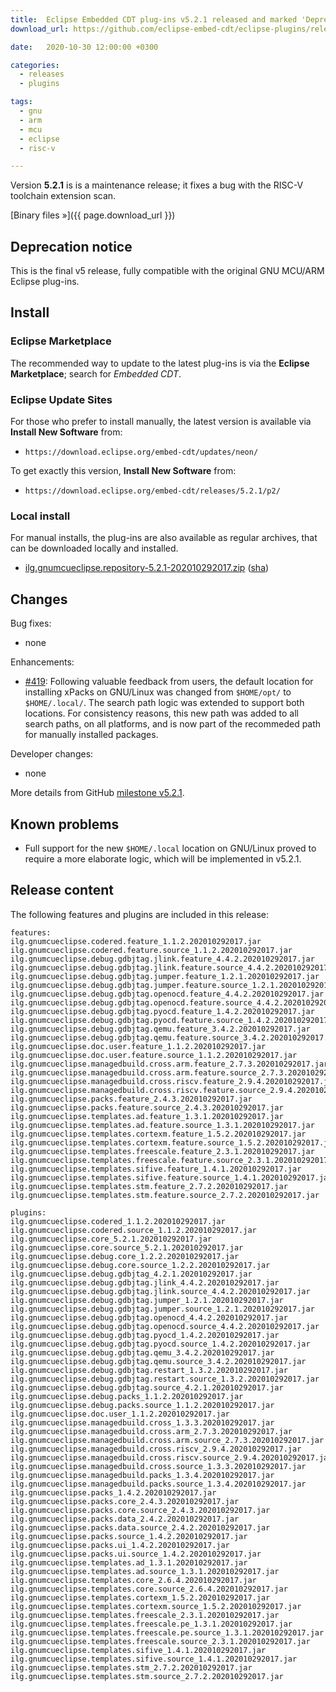 ```yaml
---
title:  Eclipse Embedded CDT plug-ins v5.2.1 released and marked 'Deprecated'
download_url: https://github.com/eclipse-embed-cdt/eclipse-plugins/releases/tag/v5.2.1/

date:   2020-10-30 12:00:00 +0300

categories:
  - releases
  - plugins

tags:
  - gnu
  - arm
  - mcu
  - eclipse
  - risc-v

---
```


Version **5.2.1** is is a maintenance release; it fixes a bug with the
RISC-V toolchain extension scan.

[Binary files »]({{ page.download_url }})

## Deprecation notice

This is the final v5 release, fully compatible with the original
GNU MCU/ARM Eclipse plug-ins.

## Install

### Eclipse Marketplace

The recommended way to update to the latest plug-ins is via the
**Eclipse Marketplace**; search for _Embedded CDT_.

### Eclipse Update Sites

For those who prefer to install manually, the latest version is available
via **Install New Software** from:

- `https://download.eclipse.org/embed-cdt/updates/neon/`

To get exactly this version, **Install New Software** from:

- `https://download.eclipse.org/embed-cdt/releases/5.2.1/p2/`

### Local install

For manual installs, the plug-ins are also available as regular archives,
that can be downloaded locally and installed.

- [ilg.gnumcueclipse.repository-5.2.1-202010292017.zip](https://www.eclipse.org/downloads/download.php?file=/embed-cdt/releases/5.2.1/ilg.gnumcueclipse.repository-5.2.1-202010292017.zip)
([sha](https://www.eclipse.org/downloads/download.php?file=/embed-cdt/releases/5.2.1/ilg.gnumcueclipse.repository-5.2.1-202010292017.zip.sha))

## Changes

Bug fixes:

- none

Enhancements:

- [#419](https://github.com/eclipse-embed-cdt/eclipse-plugins/issues/419):
Following valuable feedback from users, the default location for installing
xPacks on GNU/Linux was changed from `$HOME/opt/` to `$HOME/.local/`. The
search path logic was extended to support both locations. For consistency
reasons, this new path was added to all search paths, on all platforms,
and is now part of the recommeded path for manually installed packages.

Developer changes:

- none

More details from GitHub [milestone v5.2.1](https://github.com/eclipse-embed-cdt/eclipse-plugins/milestone/21?closed=1).

## Known problems

- Full support for the new `$HOME/.local` location on GNU/Linux proved
to require a more elaborate logic, which will be implemented in v5.2.1.

## Release content

The following features and plugins are included in this release:

```
features:
ilg.gnumcueclipse.codered.feature_1.1.2.202010292017.jar
ilg.gnumcueclipse.codered.feature.source_1.1.2.202010292017.jar
ilg.gnumcueclipse.debug.gdbjtag.jlink.feature_4.4.2.202010292017.jar
ilg.gnumcueclipse.debug.gdbjtag.jlink.feature.source_4.4.2.202010292017.jar
ilg.gnumcueclipse.debug.gdbjtag.jumper.feature_1.2.1.202010292017.jar
ilg.gnumcueclipse.debug.gdbjtag.jumper.feature.source_1.2.1.202010292017.jar
ilg.gnumcueclipse.debug.gdbjtag.openocd.feature_4.4.2.202010292017.jar
ilg.gnumcueclipse.debug.gdbjtag.openocd.feature.source_4.4.2.202010292017.jar
ilg.gnumcueclipse.debug.gdbjtag.pyocd.feature_1.4.2.202010292017.jar
ilg.gnumcueclipse.debug.gdbjtag.pyocd.feature.source_1.4.2.202010292017.jar
ilg.gnumcueclipse.debug.gdbjtag.qemu.feature_3.4.2.202010292017.jar
ilg.gnumcueclipse.debug.gdbjtag.qemu.feature.source_3.4.2.202010292017.jar
ilg.gnumcueclipse.doc.user.feature_1.1.2.202010292017.jar
ilg.gnumcueclipse.doc.user.feature.source_1.1.2.202010292017.jar
ilg.gnumcueclipse.managedbuild.cross.arm.feature_2.7.3.202010292017.jar
ilg.gnumcueclipse.managedbuild.cross.arm.feature.source_2.7.3.202010292017.jar
ilg.gnumcueclipse.managedbuild.cross.riscv.feature_2.9.4.202010292017.jar
ilg.gnumcueclipse.managedbuild.cross.riscv.feature.source_2.9.4.202010292017.jar
ilg.gnumcueclipse.packs.feature_2.4.3.202010292017.jar
ilg.gnumcueclipse.packs.feature.source_2.4.3.202010292017.jar
ilg.gnumcueclipse.templates.ad.feature_1.3.1.202010292017.jar
ilg.gnumcueclipse.templates.ad.feature.source_1.3.1.202010292017.jar
ilg.gnumcueclipse.templates.cortexm.feature_1.5.2.202010292017.jar
ilg.gnumcueclipse.templates.cortexm.feature.source_1.5.2.202010292017.jar
ilg.gnumcueclipse.templates.freescale.feature_2.3.1.202010292017.jar
ilg.gnumcueclipse.templates.freescale.feature.source_2.3.1.202010292017.jar
ilg.gnumcueclipse.templates.sifive.feature_1.4.1.202010292017.jar
ilg.gnumcueclipse.templates.sifive.feature.source_1.4.1.202010292017.jar
ilg.gnumcueclipse.templates.stm.feature_2.7.2.202010292017.jar
ilg.gnumcueclipse.templates.stm.feature.source_2.7.2.202010292017.jar

plugins:
ilg.gnumcueclipse.codered_1.1.2.202010292017.jar
ilg.gnumcueclipse.codered.source_1.1.2.202010292017.jar
ilg.gnumcueclipse.core_5.2.1.202010292017.jar
ilg.gnumcueclipse.core.source_5.2.1.202010292017.jar
ilg.gnumcueclipse.debug.core_1.2.2.202010292017.jar
ilg.gnumcueclipse.debug.core.source_1.2.2.202010292017.jar
ilg.gnumcueclipse.debug.gdbjtag_4.2.1.202010292017.jar
ilg.gnumcueclipse.debug.gdbjtag.jlink_4.4.2.202010292017.jar
ilg.gnumcueclipse.debug.gdbjtag.jlink.source_4.4.2.202010292017.jar
ilg.gnumcueclipse.debug.gdbjtag.jumper_1.2.1.202010292017.jar
ilg.gnumcueclipse.debug.gdbjtag.jumper.source_1.2.1.202010292017.jar
ilg.gnumcueclipse.debug.gdbjtag.openocd_4.4.2.202010292017.jar
ilg.gnumcueclipse.debug.gdbjtag.openocd.source_4.4.2.202010292017.jar
ilg.gnumcueclipse.debug.gdbjtag.pyocd_1.4.2.202010292017.jar
ilg.gnumcueclipse.debug.gdbjtag.pyocd.source_1.4.2.202010292017.jar
ilg.gnumcueclipse.debug.gdbjtag.qemu_3.4.2.202010292017.jar
ilg.gnumcueclipse.debug.gdbjtag.qemu.source_3.4.2.202010292017.jar
ilg.gnumcueclipse.debug.gdbjtag.restart_1.3.2.202010292017.jar
ilg.gnumcueclipse.debug.gdbjtag.restart.source_1.3.2.202010292017.jar
ilg.gnumcueclipse.debug.gdbjtag.source_4.2.1.202010292017.jar
ilg.gnumcueclipse.debug.packs_1.1.2.202010292017.jar
ilg.gnumcueclipse.debug.packs.source_1.1.2.202010292017.jar
ilg.gnumcueclipse.doc.user_1.1.2.202010292017.jar
ilg.gnumcueclipse.managedbuild.cross_1.3.3.202010292017.jar
ilg.gnumcueclipse.managedbuild.cross.arm_2.7.3.202010292017.jar
ilg.gnumcueclipse.managedbuild.cross.arm.source_2.7.3.202010292017.jar
ilg.gnumcueclipse.managedbuild.cross.riscv_2.9.4.202010292017.jar
ilg.gnumcueclipse.managedbuild.cross.riscv.source_2.9.4.202010292017.jar
ilg.gnumcueclipse.managedbuild.cross.source_1.3.3.202010292017.jar
ilg.gnumcueclipse.managedbuild.packs_1.3.4.202010292017.jar
ilg.gnumcueclipse.managedbuild.packs.source_1.3.4.202010292017.jar
ilg.gnumcueclipse.packs_1.4.2.202010292017.jar
ilg.gnumcueclipse.packs.core_2.4.3.202010292017.jar
ilg.gnumcueclipse.packs.core.source_2.4.3.202010292017.jar
ilg.gnumcueclipse.packs.data_2.4.2.202010292017.jar
ilg.gnumcueclipse.packs.data.source_2.4.2.202010292017.jar
ilg.gnumcueclipse.packs.source_1.4.2.202010292017.jar
ilg.gnumcueclipse.packs.ui_1.4.2.202010292017.jar
ilg.gnumcueclipse.packs.ui.source_1.4.2.202010292017.jar
ilg.gnumcueclipse.templates.ad_1.3.1.202010292017.jar
ilg.gnumcueclipse.templates.ad.source_1.3.1.202010292017.jar
ilg.gnumcueclipse.templates.core_2.6.4.202010292017.jar
ilg.gnumcueclipse.templates.core.source_2.6.4.202010292017.jar
ilg.gnumcueclipse.templates.cortexm_1.5.2.202010292017.jar
ilg.gnumcueclipse.templates.cortexm.source_1.5.2.202010292017.jar
ilg.gnumcueclipse.templates.freescale_2.3.1.202010292017.jar
ilg.gnumcueclipse.templates.freescale.pe_1.3.1.202010292017.jar
ilg.gnumcueclipse.templates.freescale.pe.source_1.3.1.202010292017.jar
ilg.gnumcueclipse.templates.freescale.source_2.3.1.202010292017.jar
ilg.gnumcueclipse.templates.sifive_1.4.1.202010292017.jar
ilg.gnumcueclipse.templates.sifive.source_1.4.1.202010292017.jar
ilg.gnumcueclipse.templates.stm_2.7.2.202010292017.jar
ilg.gnumcueclipse.templates.stm.source_2.7.2.202010292017.jar
```
